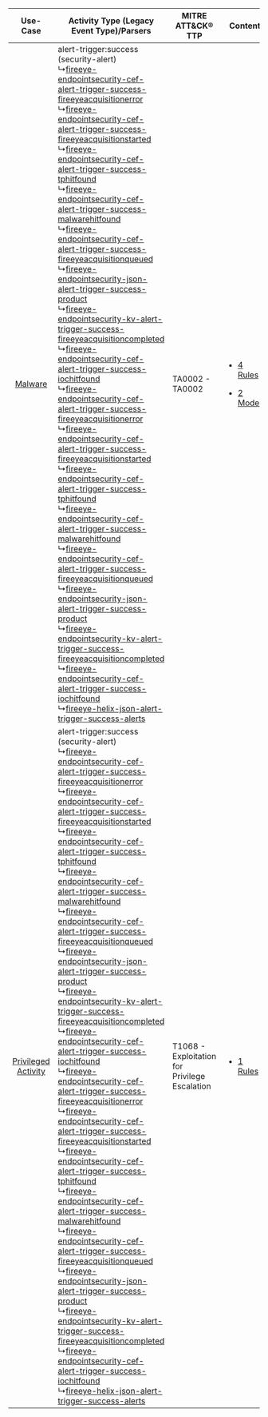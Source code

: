 |    Use-Case    | Activity Type (Legacy Event Type)/Parsers    | MITRE ATT&CK® TTP    | Content    |
|:----:| ---- | ---- | ---- |
|    [Malware](../../../UseCases/uc_malware.md)    |  alert-trigger:success (security-alert)<br> ↳[fireeye-endpointsecurity-cef-alert-trigger-success-fireeyeacquisitionerror](Ps/pC_fireeyeendpointsecuritycefalerttriggersuccessfireeyeacquisitionerror.md)<br> ↳[fireeye-endpointsecurity-cef-alert-trigger-success-fireeyeacquisitionstarted](Ps/pC_fireeyeendpointsecuritycefalerttriggersuccessfireeyeacquisitionstarted.md)<br> ↳[fireeye-endpointsecurity-cef-alert-trigger-success-tphitfound](Ps/pC_fireeyeendpointsecuritycefalerttriggersuccesstphitfound.md)<br> ↳[fireeye-endpointsecurity-cef-alert-trigger-success-malwarehitfound](Ps/pC_fireeyeendpointsecuritycefalerttriggersuccessmalwarehitfound.md)<br> ↳[fireeye-endpointsecurity-cef-alert-trigger-success-fireeyeacquisitionqueued](Ps/pC_fireeyeendpointsecuritycefalerttriggersuccessfireeyeacquisitionqueued.md)<br> ↳[fireeye-endpointsecurity-json-alert-trigger-success-product](Ps/pC_fireeyeendpointsecurityjsonalerttriggersuccessproduct.md)<br> ↳[fireeye-endpointsecurity-kv-alert-trigger-success-fireeyeacquisitioncompleted](Ps/pC_fireeyeendpointsecuritykvalerttriggersuccessfireeyeacquisitioncompleted.md)<br> ↳[fireeye-endpointsecurity-cef-alert-trigger-success-iochitfound](Ps/pC_fireeyeendpointsecuritycefalerttriggersuccessiochitfound.md)<br> ↳[fireeye-endpointsecurity-cef-alert-trigger-success-fireeyeacquisitionerror](Ps/pC_fireeyeendpointsecuritycefalerttriggersuccessfireeyeacquisitionerror.md)<br> ↳[fireeye-endpointsecurity-cef-alert-trigger-success-fireeyeacquisitionstarted](Ps/pC_fireeyeendpointsecuritycefalerttriggersuccessfireeyeacquisitionstarted.md)<br> ↳[fireeye-endpointsecurity-cef-alert-trigger-success-tphitfound](Ps/pC_fireeyeendpointsecuritycefalerttriggersuccesstphitfound.md)<br> ↳[fireeye-endpointsecurity-cef-alert-trigger-success-malwarehitfound](Ps/pC_fireeyeendpointsecuritycefalerttriggersuccessmalwarehitfound.md)<br> ↳[fireeye-endpointsecurity-cef-alert-trigger-success-fireeyeacquisitionqueued](Ps/pC_fireeyeendpointsecuritycefalerttriggersuccessfireeyeacquisitionqueued.md)<br> ↳[fireeye-endpointsecurity-json-alert-trigger-success-product](Ps/pC_fireeyeendpointsecurityjsonalerttriggersuccessproduct.md)<br> ↳[fireeye-endpointsecurity-kv-alert-trigger-success-fireeyeacquisitioncompleted](Ps/pC_fireeyeendpointsecuritykvalerttriggersuccessfireeyeacquisitioncompleted.md)<br> ↳[fireeye-endpointsecurity-cef-alert-trigger-success-iochitfound](Ps/pC_fireeyeendpointsecuritycefalerttriggersuccessiochitfound.md)<br> ↳[fireeye-helix-json-alert-trigger-success-alerts](Ps/pC_fireeyehelixjsonalerttriggersuccessalerts.md)<br> | TA0002 - TA0002<br>    | [<ul><li>4 Rules</li></ul><ul><li>2 Models</li></ul>](RM/r_m_trellix_trellix_endpoint_security_(hx)_Malware.md) |
| [Privileged Activity](../../../UseCases/uc_privileged_activity.md) |  alert-trigger:success (security-alert)<br> ↳[fireeye-endpointsecurity-cef-alert-trigger-success-fireeyeacquisitionerror](Ps/pC_fireeyeendpointsecuritycefalerttriggersuccessfireeyeacquisitionerror.md)<br> ↳[fireeye-endpointsecurity-cef-alert-trigger-success-fireeyeacquisitionstarted](Ps/pC_fireeyeendpointsecuritycefalerttriggersuccessfireeyeacquisitionstarted.md)<br> ↳[fireeye-endpointsecurity-cef-alert-trigger-success-tphitfound](Ps/pC_fireeyeendpointsecuritycefalerttriggersuccesstphitfound.md)<br> ↳[fireeye-endpointsecurity-cef-alert-trigger-success-malwarehitfound](Ps/pC_fireeyeendpointsecuritycefalerttriggersuccessmalwarehitfound.md)<br> ↳[fireeye-endpointsecurity-cef-alert-trigger-success-fireeyeacquisitionqueued](Ps/pC_fireeyeendpointsecuritycefalerttriggersuccessfireeyeacquisitionqueued.md)<br> ↳[fireeye-endpointsecurity-json-alert-trigger-success-product](Ps/pC_fireeyeendpointsecurityjsonalerttriggersuccessproduct.md)<br> ↳[fireeye-endpointsecurity-kv-alert-trigger-success-fireeyeacquisitioncompleted](Ps/pC_fireeyeendpointsecuritykvalerttriggersuccessfireeyeacquisitioncompleted.md)<br> ↳[fireeye-endpointsecurity-cef-alert-trigger-success-iochitfound](Ps/pC_fireeyeendpointsecuritycefalerttriggersuccessiochitfound.md)<br> ↳[fireeye-endpointsecurity-cef-alert-trigger-success-fireeyeacquisitionerror](Ps/pC_fireeyeendpointsecuritycefalerttriggersuccessfireeyeacquisitionerror.md)<br> ↳[fireeye-endpointsecurity-cef-alert-trigger-success-fireeyeacquisitionstarted](Ps/pC_fireeyeendpointsecuritycefalerttriggersuccessfireeyeacquisitionstarted.md)<br> ↳[fireeye-endpointsecurity-cef-alert-trigger-success-tphitfound](Ps/pC_fireeyeendpointsecuritycefalerttriggersuccesstphitfound.md)<br> ↳[fireeye-endpointsecurity-cef-alert-trigger-success-malwarehitfound](Ps/pC_fireeyeendpointsecuritycefalerttriggersuccessmalwarehitfound.md)<br> ↳[fireeye-endpointsecurity-cef-alert-trigger-success-fireeyeacquisitionqueued](Ps/pC_fireeyeendpointsecuritycefalerttriggersuccessfireeyeacquisitionqueued.md)<br> ↳[fireeye-endpointsecurity-json-alert-trigger-success-product](Ps/pC_fireeyeendpointsecurityjsonalerttriggersuccessproduct.md)<br> ↳[fireeye-endpointsecurity-kv-alert-trigger-success-fireeyeacquisitioncompleted](Ps/pC_fireeyeendpointsecuritykvalerttriggersuccessfireeyeacquisitioncompleted.md)<br> ↳[fireeye-endpointsecurity-cef-alert-trigger-success-iochitfound](Ps/pC_fireeyeendpointsecuritycefalerttriggersuccessiochitfound.md)<br> ↳[fireeye-helix-json-alert-trigger-success-alerts](Ps/pC_fireeyehelixjsonalerttriggersuccessalerts.md)<br> | T1068 - Exploitation for Privilege Escalation<br> | [<ul><li>1 Rules</li></ul>](RM/r_m_trellix_trellix_endpoint_security_(hx)_Privileged_Activity.md)    |